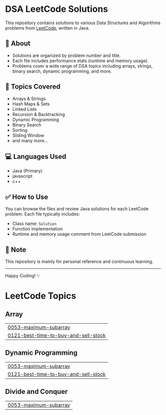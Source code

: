 # DSA LeetCode Solutions

This repository contains solutions to various Data Structures and Algorithms problems from [LeetCode](https://leetcode.com/), written in Java.

## 📌 About

- Solutions are organized by problem number and title.
- Each file includes performance stats (runtime and memory usage).
- Problems cover a wide range of DSA topics including arrays, strings, binary search, dynamic programming, and more.

## 🧠 Topics Covered

- Arrays & Strings  
- Hash Maps & Sets  
- Linked Lists  
- Recursion & Backtracking  
- Dynamic Programming  
- Binary Search  
- Sorting  
- Sliding Window  
- and many more...

## 💻 Languages Used

- Java (Primary)
- javascript
- c++


## ✅ How to Use

You can browse the files and review Java solutions for each LeetCode problem. Each file typically includes:
- Class name: `Solution`
- Function implementation
- Runtime and memory usage comment from LeetCode submission

## 🔖 Note

This repository is mainly for personal reference and continuous learning.

---

Happy Coding! ✨




<!---LeetCode Topics Start-->
# LeetCode Topics
## Array
|  |
| ------- |
| [0053-maximum-subarray](https://github.com/Adithya-b-03/DSA-LeetCode-Solutions/tree/master/0053-maximum-subarray) |
| [0121-best-time-to-buy-and-sell-stock](https://github.com/Adithya-b-03/DSA-LeetCode-Solutions/tree/master/0121-best-time-to-buy-and-sell-stock) |
## Dynamic Programming
|  |
| ------- |
| [0053-maximum-subarray](https://github.com/Adithya-b-03/DSA-LeetCode-Solutions/tree/master/0053-maximum-subarray) |
| [0121-best-time-to-buy-and-sell-stock](https://github.com/Adithya-b-03/DSA-LeetCode-Solutions/tree/master/0121-best-time-to-buy-and-sell-stock) |
## Divide and Conquer
|  |
| ------- |
| [0053-maximum-subarray](https://github.com/Adithya-b-03/DSA-LeetCode-Solutions/tree/master/0053-maximum-subarray) |
<!---LeetCode Topics End-->